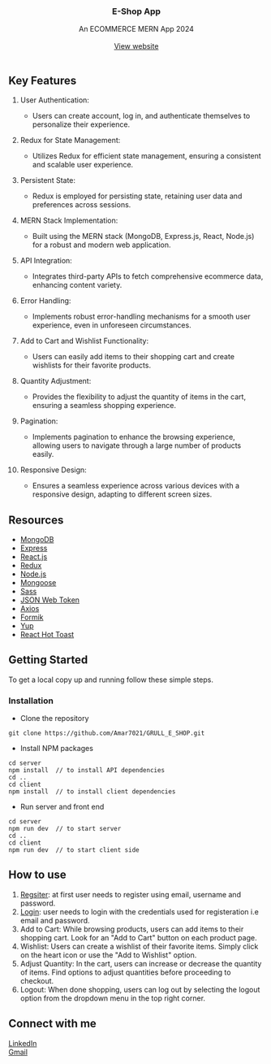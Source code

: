 <div align="center">
  <a href="https://github.com/Amar7021/TruAd---Movie-Rent-App">
  </a>
<h3 align="center">E-Shop App</h3>
  <p align="center">
    An ECOMMERCE MERN App 2024
    <br />
    <br />
    <a href="https://e-shop-wheat.vercel.app">View website</a>
    <br />
    <br />
  </p>
</div>

## Key Features

1. User Authentication:

   - Users can create account, log in, and authenticate themselves to personalize their experience.

2. Redux for State Management:

   - Utilizes Redux for efficient state management, ensuring a consistent and scalable user experience.

3. Persistent State:

   - Redux is employed for persisting state, retaining user data and preferences across sessions.

4. MERN Stack Implementation:

   - Built using the MERN stack (MongoDB, Express.js, React, Node.js) for a robust and modern web application.

5. API Integration:

   - Integrates third-party APIs to fetch comprehensive ecommerce data, enhancing content variety.

6. Error Handling:

   - Implements robust error-handling mechanisms for a smooth user experience, even in unforeseen circumstances.

7. Add to Cart and Wishlist Functionality:

   - Users can easily add items to their shopping cart and create wishlists for their favorite products.

8. Quantity Adjustment:

   - Provides the flexibility to adjust the quantity of items in the cart, ensuring a seamless shopping experience.

9. Pagination:

   - Implements pagination to enhance the browsing experience, allowing users to navigate through a large number of products easily.

10. Responsive Design:

    - Ensures a seamless experience across various devices with a responsive design, adapting to different screen sizes.

## Resources

- [MongoDB](https://www.mongodb.com)
- [Express](https://expressjs.com)
- [React.js](https://react.dev)
- [Redux](https://redux.js.org)
- [Node.js](https://nodejs.org)
- [Mongoose](https://mongoosejs.com)
- [Sass](https://sass-lang.com)
- [JSON Web Token](https://jwt.io)
- [Axios](https://axios-http.com)
- [Formik](https://formik.org)
- [Yup](https://www.npmjs.com/package/yup)
- [React Hot Toast](https://react-hot-toast.com/)

## Getting Started

To get a local copy up and running follow these simple steps.

### Installation

- Clone the repository

```
git clone https://github.com/Amar7021/GRULL_E_SHOP.git
```

- Install NPM packages

```
cd server
npm install  // to install API dependencies
cd ..
cd client
npm install  // to install client dependencies
```

- Run server and front end

```
cd server
npm run dev  // to start server
cd ..
cd client
npm run dev  // to start client side
```

## How to use

1. [Regsiter](https://e-shop-wheat.vercel.app/register): at first user needs to register using email, username and password.
2. [Login](https://e-shop-wheat.vercel.app/login): user needs to login with the credentials used for registeration i.e email and password.
3. Add to Cart: While browsing products, users can add items to their shopping cart. Look for an "Add to Cart" button on each product page.
4. Wishlist: Users can create a wishlist of their favorite items. Simply click on the heart icon or use the "Add to Wishlist" option.
5. Adjust Quantity: In the cart, users can increase or decrease the quantity of items. Find options to adjust quantities before proceeding to checkout.
6. Logout: When done shopping, users can log out by selecting the logout option from the dropdown menu in the top right corner.

## Connect with me

[LinkedIn](https://www.linkedin.com/in/amar-belkar-7806101b2/)  
[Gmail](mailto:amarhere1122@gmail.com)
